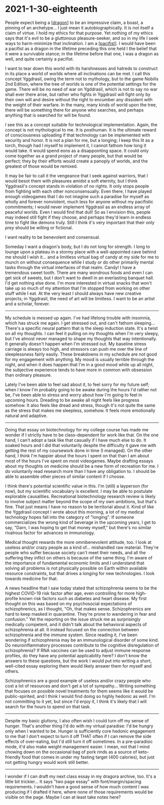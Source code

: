 # 2021-1-30-eighteenth

People expect being a [[dragon]] to be an impressive claim, a boast, a pinning of an archetype...  I just mean it autobiographically.  It is not itself a claim of virtue.  I hold my ethics for that purpose.  Yet nothing of my ethics says that it's evil to be a gluttonous pleasure-seeker, and so in my life I seek ways to harm-minimize that inclination.  I am a [[pacifist]].  I would have been a pacifist as a dragon in the lifetime preceding this one held I the belief that it were a survivable stance; in the lifetime before that one, I was a dragon as well, and quite certainly a pacifist.

I want to tear down this world with its harshnesses and hatreds to construct in its place a world of worlds where all inclinations can be met.  I call this concept Yggdrasil, owing the term not to mythology, but to the game Nobilis 2nd Edition, where the tree of worlds is one of the potential settings for the game.  There will be no need of war on Ygddrasil, which is not to say no war shall ever there arise, but rather who fights in Yggdrasil will fight only by their own will and desire without the right to encumber any dissident with the weight of their warfare.  In the many, many kinds of world upon the tree, there will be something there for anyone who searches, and perhaps anything that is searched for will be found.

I see this as a concept suitable for technological implementation.  Again, the concept is not mythological to me.  It is posthuman.  It is the ultimate reward of consciousness uploading if that technology can be implemented with security and honor.  It is not a plan for me, but a longing; I keep this lit as a torch, though had I myself to implement it, I cannot fathom how long it would take.  It would spend eons as a disappointing space.  It could only come together as a grand project of many people, but that would be perfect; they by their efforts would create a panoply of worlds, and the greatest of those would be remixed.

It may be fair to call it the vengeance that I seek against warriors, that I would besot them with pleasures amidst a soft eternity, but I think Yggdrasil's concept stands in violation of no rights.  It only stops people from fighting with each other nonconsensually.  Even there, I have played enough videogames that I do not imagine such a paradise for myself as wholly and forever nonviolent, much less for anyone without my pacifistic commitments; I would never implement Yggdrasil as an endless array of peaceful worlds.  Even I would find that dull!  So as I envision this, people may indeed still fight if they choose, and perhaps they'd learn in endless time to fight like demons truly.  Still I think it's very important that their only *prey* should be willing or fictional.

I want reality to be benevolent and consensual.

Someday I want a dragon's body, but I do not long for strength.  I long to lounge upon a plateau in a stormy place with a well-appointed cave behind me should I wish it... and a limitless virtual bag of candy at my side for me to munch on without consequence while I study or do other primarily mental tasks through the virtual interfaces of that realm.  Candy!  I have a tremendous sweet tooth.  There are many wondrous foods and even I can get sick of sweets, but I don't want to dwell in an everlasting banquet hall.  I'd get nothing else done.  I'm more interested in virtual snacks that won't take up so much of my attention that I'm stopped from working on other stuff while I eat.  At the very least I should always have new creative projects; in Yggdrasil, the need of art will be limitless.  I want to be an artist and a scholar, forever.

---
My schedule is messed up again.  I've had lifelong trouble with insomnia, which has struck me again.  I get stressed out, and can't fathom sleeping...  There's a specific neural pattern that is the sleep induction state.  It's a twist on all my thoughts.  I can feel it pulling on my thoughts when I'm very sleepy, but I've almost never managed to shape my thoughts that way intentionally.  It generally doesn't happen when I'm stressed out.  My baseline stress carriage is always too high, and stressors can push me over the line of sleeplessness fairly easily.  These breakdowns in my schedule are not good for my engagement with anything.  My mood is usually terrible through the night, and when it does happen that I'm in a good mood while up all night, the subjective experience tends to have more in common with obsession than ordinary pleasure.

Lately I've been able to feel sad about it, to feel sorry for my future self; when I know I'm probably going to be awake during the hours I'd rather not be, I've been able to stress and worry about how I'm going to feel in upcoming hours.  Dreading to be awake all night feels like progress somehow.  It also feels like dread and stress, though it's not quite the same as the stress that makes me sleepless, somehow.  It feels more emotionally natural and adaptive.

---
Doing that essay on biotechnology for my college course has made me wonder if I strictly have to be class-dependent for work like that.  On the one hand, I can't adopt a task like that casually if I have much else to do.  It soaked hours and I did that voluntarily despite the difficulty it gave me with getting the rest of my coursework done in time (I managed).  On the other hand, I think I'm happier about the hours I spent on that than I am about most of the hours I've spent on most videogames.  Maybe drafting essays about my thoughts on medicine should be a new form of recreation for me.  I do voluntarily read research more than I have any obligation to.  I should be able to assemble other pieces of similar content if I choose.

I think there's potential scientific value in this.  I'm (still) a layperson (for now), but my scientific vocabulary is excellent.  I may be able to postulate explorable causalities.  Recreational biotechnology research review is likely to involve subject matter beyond the scope of my own ambitions, but that's fine.  That just means I have no reason to be territorial about it.  Kind of like the Yggdrasil concept I wrote about this morning, a lot of my medical technology hopes fall into the category of "longing".  If someone commercializes the wrong kind of beverage in the upcoming years, I get to say, "Darn, I was hoping to get that money myself," but there's no similar rivalrous factor for advances in immunology.

Medical thought rewards the more omnibenevolent attitude, too.  I look at useless and/or crazy people as a kind of... mishandled raw material.  They're people who suffer because society can't meet their needs, and all the suffering they inflict on others is because of the same thing.  I'm aware of the importance of fundamental economic limits and I understand that solving all problems is not physically possible on Earth within available resource constraints, but that drives a longing for new technologies.  I look towards medicine for that.

A news headline that I saw today stated that schizophrenia seems to be the highest COVID-19 risk factor after age, even controlling for more high-profile known risk factors such as diabetes and heart disease.  My first thought on this was based on my psychosocial expectations of schizophrenics, as I thought, "Oh, that makes sense.  Schizophrenics are hard to keep masked in quarantine.  They're prone to wandering in fear and confusion."  Yet the reporting on the issue struck me as surprisingly medically competent, and it didn't talk about the behavioral aspects of schizophrenia at all.  It instead focused on the connection between schizophrenia and the immune system.  Since reading it, I've been wondering if schizophrenia may be an immunological disorder of some kind.  Do neuroinflammatory processes contribute to the cognitive disregulation of schizophrenia?  If RNA vaccines can be used to adjust immune response profiles, do they have any potential applicability here?  I don't know the answers to these questions, but the work I would put into writing a short, well-cited essay exploring them would likely answer them for myself and others.

Schizophrenics are a good example of useless and/or crazy people who cost a lot of resources and don't get a lot of sympathy...  Writing something that focuses on possible novel treatments for them seems like it would be public-spirited, and I think I would find doing so highly hedonic as well.  I'm not committing to it yet, but since I'd enjoy it, I think it's likely that I will search for the hours to spend on that task.

---
Despite my basic gluttony, I also often wish I could turn off my sense of hunger.  That's another thing I'd do with my virtual paradise: I'd be hungry only when I wanted to be.  Hunger is sufficiently core hedonic engagement to me that I don't expect to turn it off THAT often if I can remove the side effects of over-eating, but I'd still turn it off sometimes.  In a pre-paradisic mode, it'd also make weight management easier.  I mean, not that I mind chowing down on the occasional bag of pork rinds as a source of keto-friendly food that comes in under my fasting target (400 calories), but just not getting hungry would work still better.

---
I wonder if I can draft my next class essay in my dragora archive, too.  It's a little bit trickier...  It says "two page essay" with font/margin/spacing requirements.  I wouldn't have a good sense of how much content I was producing if I drafted it here, where none of those requirements would be visible on the page.  Maybe I can at least take notes here?

[//begin]: # "Autogenerated link references for markdown compatibility"
[dragon]: dragon "Dragon"
[pacifist]: pacifist "Pacifist"
[//end]: # "Autogenerated link references"